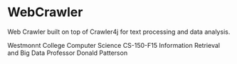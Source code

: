 # WebCrawler
Web Crawler built on top of Crawler4j for text processing and data analysis.

Westmonnt College Computer Science
CS-150-F15
Information Retrieval and Big Data
Professor Donald Patterson
